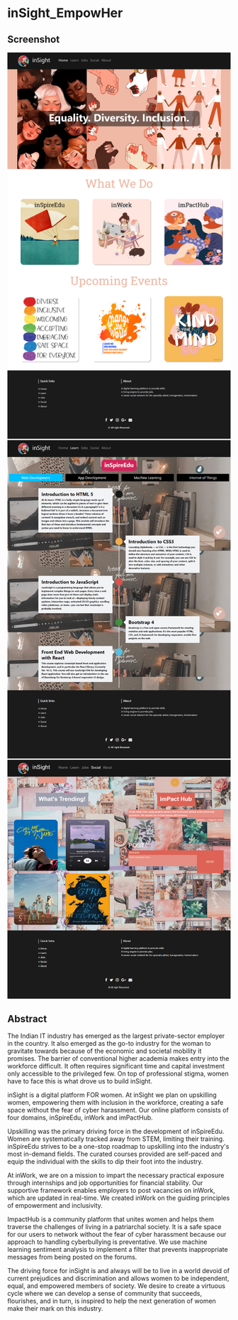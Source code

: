 # inSight_EmpowHer
## Screenshot 

![Home](https://github.com/agastya2002/inSight_EmpowHer/blob/main/screenshots/screenshot1.png)
![inSpireEdu](https://github.com/agastya2002/inSight_EmpowHer/blob/main/screenshots/screenshot2.png)
![imPactHub](https://github.com/agastya2002/inSight_EmpowHer/blob/main/screenshots/screenshot3.png)

## Abstract

The Indian IT industry has emerged as the largest private-sector employer in the country. It also
emerged as the go-to industry for the woman to gravitate towards because of the economic and
societal mobility it promises. The barrier of conventional higher academia makes entry into the
workforce difficult. It often requires significant time and capital investment only accessible to the
privileged few. On top of professional stigma, women have to face this is what drove us to build
inSight.

inSight is a digital platform FOR women. At inSight we plan on upskilling women, empowering them
with inclusion in the workforce, creating a safe space without the fear of cyber harassment. Our
online platform consists of four domains, inSpireEdu, inWork and imPactHub.

Upskilling was the primary driving force in the development of inSpireEdu. Women are
systematically tracked away from STEM, limiting their training. inSpireEdu strives to be a one-stop
roadmap to upskilling into the industry's most in-demand fields. The curated courses provided are
self-paced and equip the individual with the skills to dip their foot into the industry.

At inWork, we are on a mission to impart the necessary practical exposure through internships and
job opportunities for financial stability. Our supportive framework enables employers to post
vacancies on inWork, which are updated in real-time. We created inWork on the guiding principles
of empowerment and inclusivity.

ImpactHub is a community platform that unites women and helps them traverse the challenges of
living in a patriarchal society. It is a safe space for our users to network without the fear of cyber
harassment because our approach to handling cyberbullying is preventative. We use machine
learning sentiment analysis to implement a filter that prevents inappropriate messages from being
posted on the forums.

The driving force for inSight is and always will be to live in a world devoid of current prejudices and
discrimination and allows women to be independent, equal, and empowered members of society.
We desire to create a virtuous cycle where we can develop a sense of community that succeeds,
flourishes, and in turn, is inspired to help the next generation of women make their mark on this
industry.
